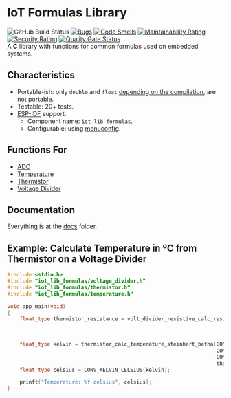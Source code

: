 # IoT Formulas Library

![GitHub Build Status](https://github.com/gfurtadoalmeida/iot-lib-formulas/actions/workflows/release.yml/badge.svg) [![Bugs](https://sonarcloud.io/api/project_badges/measure?project=iot_lib_formulas&metric=bugs)](https://sonarcloud.io/summary/new_code?id=iot_lib_formulas) [![Code Smells](https://sonarcloud.io/api/project_badges/measure?project=iot_lib_formulas&metric=code_smells)](https://sonarcloud.io/summary/new_code?id=iot_lib_formulas) [![Maintainability Rating](https://sonarcloud.io/api/project_badges/measure?project=iot_lib_formulas&metric=sqale_rating)](https://sonarcloud.io/summary/new_code?id=iot_lib_formulas) [![Security Rating](https://sonarcloud.io/api/project_badges/measure?project=iot_lib_formulas&metric=security_rating)](https://sonarcloud.io/summary/new_code?id=iot_lib_formulas) [![Quality Gate Status](https://sonarcloud.io/api/project_badges/measure?project=iot_lib_formulas&metric=alert_status)](https://sonarcloud.io/summary/new_code?id=iot_lib_formulas)  
A **C** library with functions for common formulas used on embedded systems.  

## Characteristics

* Portable-ish: only `double` and `float` [depending on the compilation](https://github.com/gfurtadoalmeida/iot-lib-formulas/wiki/Choosing-the-Decimal-Type), are not portable.
* Testable: 20+ tests.
* [ESP-IDF](https://docs.espressif.com/projects/esp-idf/en/latest/esp32/get-started/) support:
  * Component name: `iot-lib-formulas`.
  * Configurable: using [menuconfig](https://docs.espressif.com/projects/esp-idf/en/latest/esp32/api-reference/kconfig.html).

## Functions For

* [ADC](/docs/wiki/headers/adc.md)
* [Temperature](/docs/wiki/headers/temperature.md)
* [Thermistor](/docs/wiki/headers/thermistor.md)
* [Voltage Divider](/docs/wiki/headers/voltage_divider.md)

## Documentation

Everything is at the [docs](/docs) folder.

## Example: Calculate Temperature in ºC from Thermistor on a Voltage Divider

```cpp
#include <stdio.h>
#include "iot_lib_formulas/voltage_divider.h"
#include "iot_lib_formulas/thermistor.h"
#include "iot_lib_formulas/temperature.h"

void app_main(void)
{
    float_type thermistor_resistance = volt_divider_resistive_calc_resistor_2(5.0,     // 5V in.
                                                                              10000.0, // 10K resistor 1
                                                                              2.5);    // 2.5V out.

    float_type kelvin = thermistor_calc_temperature_steinhart_betha(COMMON_THERM_PROBE_AMBIENT_TEMP_KELVIN,
                                                                    COMMON_THERM_PROBE_RESISTANCE,
                                                                    COMMON_THERM_PROBE_BETHA,
                                                                    thermistor_resistance);
    float_type celsius = CONV_KELVIN_CELSIUS(kelvin);

    prinft("Temperature: %f celsius", celsius);
}
```
